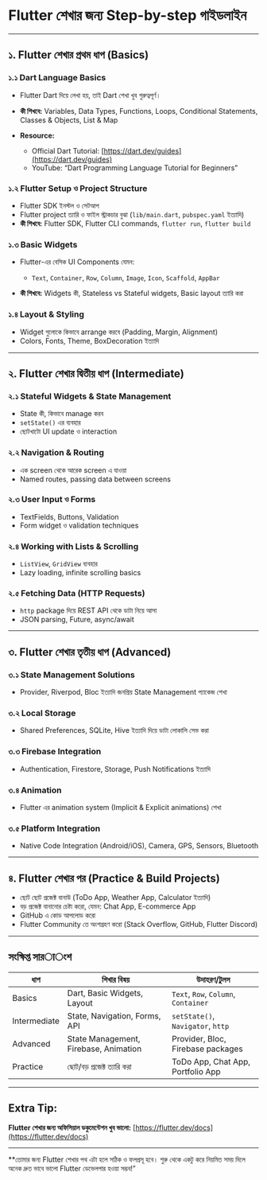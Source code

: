 # Flutter শেখার জন্য Step-by-step গাইডলাইন

---

## ১. Flutter শেখার প্রথম ধাপ (Basics)

### ১.১ Dart Language Basics

* Flutter Dart দিয়ে লেখা হয়, তাই Dart শেখা খুব গুরুত্বপূর্ণ।
* **কী শিখবে:** Variables, Data Types, Functions, Loops, Conditional Statements, Classes & Objects, List & Map
* **Resource:**

  * Official Dart Tutorial: [https://dart.dev/guides](https://dart.dev/guides)
  * YouTube: “Dart Programming Language Tutorial for Beginners”

### ১.২ Flutter Setup ও Project Structure

* Flutter SDK ইনস্টল ও সেটআপ
* Flutter project ত্যারি ও ফাইল স্ট্রাকচার বুঝা (`lib/main.dart`, `pubspec.yaml` ইত্যাদি)
* **কী শিখবে:** Flutter SDK, Flutter CLI commands, `flutter run`, `flutter build`

### ১.৩ Basic Widgets

* Flutter-এর বেসিক UI Components যেমন:

  * `Text`, `Container`, `Row`, `Column`, `Image`, `Icon`, `Scaffold`, `AppBar`
* **কী শিখবে:** Widgets কী, Stateless vs Stateful widgets, Basic layout ত্যারি করা

### ১.৪ Layout & Styling

* Widget গুলোকে কিভাবে arrange করবে (Padding, Margin, Alignment)
* Colors, Fonts, Theme, BoxDecoration ইত্যাদি

---

## ২. Flutter শেখার দ্বিতীয় ধাপ (Intermediate)

### ২.১ Stateful Widgets & State Management

* State কী, কিভাবে manage করব
* `setState()` এর ব্যবহার
* ছোটখাটো UI update ও interaction

### ২.২ Navigation & Routing

* এক screen থেকে আরেক screen এ যাওয়া
* Named routes, passing data between screens

### ২.৩ User Input ও Forms

* TextFields, Buttons, Validation
* Form widget ও validation techniques

### ২.৪ Working with Lists & Scrolling

* `ListView`, `GridView` ব্যবহার
* Lazy loading, infinite scrolling basics

### ২.৫ Fetching Data (HTTP Requests)

* `http` package দিয়ে REST API থেকে ডাটা নিয়ে আসা
* JSON parsing, Future, async/await

---

## ৩. Flutter শেখার তৃতীয় ধাপ (Advanced)

### ৩.১ State Management Solutions

* Provider, Riverpod, Bloc ইত্যাদি জনপ্রিয় State Management প্যাকেজ শেখা

### ৩.২ Local Storage

* Shared Preferences, SQLite, Hive ইত্যাদি দিয়ে ডাটা লোকালি সেভ করা

### ৩.৩ Firebase Integration

* Authentication, Firestore, Storage, Push Notifications ইত্যাদি

### ৩.৪ Animation

* Flutter এর animation system (Implicit & Explicit animations) শেখা

### ৩.৫ Platform Integration

* Native Code Integration (Android/iOS), Camera, GPS, Sensors, Bluetooth

---

## ৪. Flutter শেখার পর (Practice & Build Projects)

* ছোট ছোট প্রজেক্ট বানাউ (ToDo App, Weather App, Calculator ইত্যাদি)
* বড় প্রজেক্ট বানানোর চেষ্টা করো, যেমন: Chat App, E-commerce App
* GitHub এ কোড আপলোড করো
* Flutter Community তে অংশগ্রহণ করো (Stack Overflow, GitHub, Flutter Discord)

---

## সংক্ষিপ্ত সারाংশ

| ধাপ          | শিখার বিষয়                           | উদাহরণ/টুলস                          |
| ------------ | ------------------------------------- | ------------------------------------ |
| Basics       | Dart, Basic Widgets, Layout           | `Text`, `Row`, `Column`, `Container` |
| Intermediate | State, Navigation, Forms, API         | `setState()`, `Navigator`, `http`    |
| Advanced     | State Management, Firebase, Animation | Provider, Bloc, Firebase packages    |
| Practice     | ছোট/বড় প্রজেক্ট ত্যারি করা            | ToDo App, Chat App, Portfolio App    |

---

## Extra Tip:

**Flutter শেখার জন্য অফিসিয়াল ডকুমেন্টেশন খুব ভালো:**
[https://flutter.dev/docs](https://flutter.dev/docs)

---

\*\*তোমার জন্য Flutter শেখার পথ এটা হলে সঠিক ও ফলপ্রসূ হবে। শুরু থেকে একটু করে নিয়মিত সময় দিলে অনেক দ্রুত ভাবে ভালো Flutter ডেভেলপার হওয়া  সম্ভব!”
